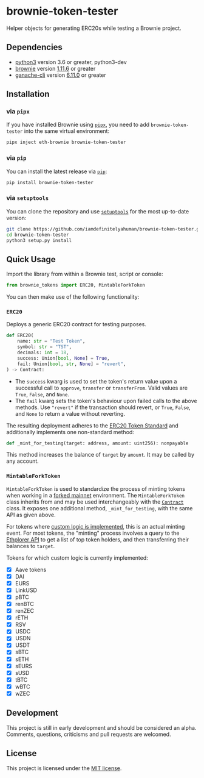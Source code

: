 # brownie-token-tester

Helper objects for generating ERC20s while testing a Brownie project.

## Dependencies

- [python3](https://www.python.org/downloads/release/python-368/) version 3.6 or greater, python3-dev
- [brownie](https://github.com/eth-brownie/brownie) version [1.11.6](https://github.com/eth-brownie/brownie/releases/tag/v1.11.6) or greater
- [ganache-cli](https://github.com/trufflesuite/ganache-cli) version [6.11.0](https://github.com/trufflesuite/ganache-cli/releases/tag/v6.11.0) or greater

## Installation

### via `pipx`

If you have installed Brownie using [`pipx`](https://github.com/pipxproject/pipx), you need to add `brownie-token-tester` into the same virtual environment:

```bash
pipx inject eth-brownie brownie-token-tester
```

### via `pip`

You can install the latest release via [`pip`](https://pypi.org/project/pip/):

```bash
pip install brownie-token-tester
```

### via `setuptools`

You can clone the repository and use [`setuptools`](https://github.com/pypa/setuptools) for the most up-to-date version:

```bash
git clone https://github.com/iamdefinitelyahuman/brownie-token-tester.git
cd brownie-token-tester
python3 setup.py install
```

## Quick Usage

Import the library from within a Brownie test, script or console:

```python
from brownie_tokens import ERC20, MintableForkToken
```

You can then make use of the following functionality:

### `ERC20`

Deploys a generic ERC20 contract for testing purposes.

```python
def ERC20(
    name: str = "Test Token",
    symbol: str = "TST",
    decimals: int = 18,
    success: Union[bool, None] = True,
    fail: Union[bool, str, None] = "revert",
) -> Contract:
```

- The `success` kwarg is used to set the token's return value upon a successful call to `approve`, `transfer` or `transferFrom`. Valid values are `True`, `False`, and `None`.
- The `fail` kwarg sets the token's behaviour upon failed calls to the above methods. Use `"revert"` if the transaction should revert, or `True`, `False`, and `None` to return a value without reverting.

The resulting deployment adheres to the [ERC20 Token Standard](https://eips.ethereum.org/EIPS/eip-20) and additionally implements one non-standard method:

```python
def _mint_for_testing(target: address, amount: uint256): nonpayable
```

This method increases the balance of `target` by `amount`. It may be called by any account.

### `MintableForkToken`

`MintableForkToken` is used to standardize the process of minting tokens when working in a [forked mainnet](https://eth-brownie.readthedocs.io/en/stable/network-management.html#using-a-forked-development-network) environment. The `MintableForkToken` class inherits from and may be used interchangeably with the [`Contract`](https://eth-brownie.readthedocs.io/en/stable/api-network.html#contract-and-projectcontract) class. It exposes one additional method, `_mint_for_testing`, with the same API as given above.

For tokens where [custom logic is implemented](https://github.com/iamdefinitelyahuman/brownie-token-tester/blob/master/brownie_tokens/forked.py#L52), this is an actual minting event. For most tokens, the "minting" process involves a query to the [Ethplorer API](https://github.com/EverexIO/Ethplorer/wiki/Ethplorer-API#get-top-token-holders) to get a list of top token holders, and then transferring their balances to `target`.

Tokens for which custom logic is currently implemented:

- [x] Aave tokens
- [x] DAI
- [x] EURS
- [x] LinkUSD
- [x] pBTC
- [x] renBTC
- [x] renZEC
- [x] rETH
- [x] RSV
- [x] USDC
- [x] USDN
- [x] USDT
- [x] sBTC
- [x] sETH
- [x] sEURS
- [x] sUSD
- [x] tBTC
- [x] wBTC
- [x] wZEC

## Development

This project is still in early development and should be considered an alpha. Comments, questions, criticisms and pull requests are welcomed.

## License

This project is licensed under the [MIT license](LICENSE).
